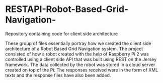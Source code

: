 # RESTAPI-Robot-Based-Grid-Navigation-
Repository containing code for client side architecture

These group of files essentially portray how we created the client side architecture of a Robot Based Grid Navigation system. The project consisted of how a robot created with the help of Raspberry Pi 2 was controlled using a client side API that was built using REST on the Jersey framework. The data collected by the robot was stored in a cloud server created on top of the Pi. The responses received were in the form of XML texts and the response files have also been added. 
